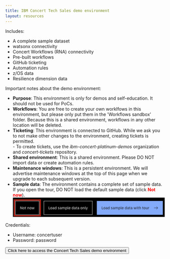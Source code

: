 ```yaml
---
title: IBM Concert Tech Sales demo environment
layout: resources
---
```


Includes:
- A complete sample dataset
- watsonx connectivity
- Concert Workflows (RNA) connectivity
- Pre-built workflows
- GitHub ticketing
- Automation rules
- z/OS data
- Resilience dimension data

<inline-notification text="In order to access the demo environment, you MUST be logged into the IBM VPN."></inline-notification>

Important notes about the demo environment:
- **Purpose**: This environment is only for demos and self-education. It should not be used for PoCs.
- **Workflows**: You are free to create your own worklfows in this environment, but please only put them in the 'Workflows sandbox' folder. Because this is a shared environment, workflows in any other location will be deleted.
- **Ticketing**: This environment is connected to GitHub. While we ask you to not make other changes to the environment, creating tickets is permitted. <br/> - To create tickets, use the *ibm-concert-platinum-demos* organization and *concert-tickets* repository.
- **Shared environment**: This is a shared environment. Please DO NOT import data or create automation rules.
- **Maintenance windows**: This is a persistent environment. We will advertise maintenance windows at the top of this page when we upgrade to each subsequent version.
- **Sample data**: The environment contains a complete set of sample data. If you open the tour, DO NOT load the default sample data (click <font color="red"> <strong>Not now</strong></font>). <br/> <img src="images/tour-screen.png" width="500" /> <br/>

Credentials:
- Username: concertuser
- Password: password

<a href="https://9.30.214.214:12443/" target="_blank" rel="noreferrer"><button class="ibm-button">Click here to access the Concert Tech Sales demo environment</button></a>